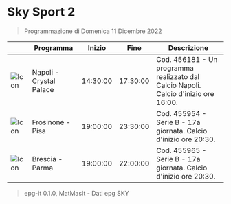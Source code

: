 # Sky Sport 2
> Programmazione di Domenica 11 Dicembre 2022

||Programma|Inizio|Fine|Descrizione|
|---|---|---|---|---|
|![Icon](https://guidatv.sky.it/uuid/2833b216-a472-44e1-9de3-e82ca5b34d6a/cover?md5ChecksumParam=8921c505e2070b5f77ac4725c9dae642)|Napoli - Crystal Palace|14:30:00|17:30:00|Cod. 456181 - Un programma realizzato dal Calcio Napoli. Calcio d&#039;inizio ore 16:00.
|![Icon](https://guidatv.sky.it/uuid/455b671d-318b-48c3-bee1-4948ceb9948a/cover?md5ChecksumParam=b0e8cb9ba811843d60319758482e93b4)|Frosinone - Pisa|19:00:00|23:30:00|Cod. 455954 - Serie B - 17a giornata. Calcio d&#039;inizio ore 20:30.
|![Icon](https://guidatv.sky.it/uuid/924d89e9-1af4-4254-b5d1-df3701472f4f/cover?md5ChecksumParam=161665eaac73ab37152245c13353545f)|Brescia - Parma|19:00:00|22:00:00|Cod. 455965 - Serie B - 17a giornata. Calcio d&#039;inizio ore 20:30.



 > epg-it 0.1.0, MatMasIt - Dati epg SKY